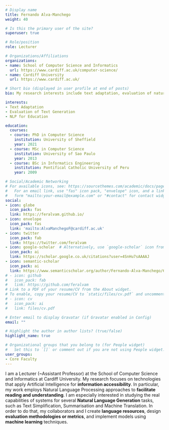 ```yaml
---
# Display name
title: Fernando Alva-Manchego
weight: 40

# Is this the primary user of the site?
superuser: true

# Role/position
role: Lecturer

# Organizations/Affiliations
organizations:
- name: School of Computer Science and Informatics
  url: https://www.cardiff.ac.uk/computer-science/
- name: Cardiff University
  url: https://www.cardiff.ac.uk/

# Short bio (displayed in user profile at end of posts)
bio: My research interests include text adaptation, evaluation of natural language generation, and NLP for education.

interests:
- Text Adaptation
- Evaluation of Text Generation
- NLP for Education

education:
  courses:
  - course: PhD in Computer Science
    institution: University of Sheffield
    year: 2021
  - course: MSc in Computer Science
    institution: University of Sao Paulo
    year: 2013
  - course: BSc in Informatics Engineering
    institution: Pontifical Catholic University of Peru
    year: 2009

# Social/Academic Networking
# For available icons, see: https://sourcethemes.com/academic/docs/page-builder/#icons
#   For an email link, use "fas" icon pack, "envelope" icon, and a link in the
#   form "mailto:your-email@example.com" or "#contact" for contact widget.
social:
- icon: globe
  icon_pack: fas
  link: https://feralvam.github.io/
- icon: envelope
  icon_pack: fas
  link: 'mailto:AlvaManchegoF@cardiff.ac.uk'
- icon: twitter
  icon_pack: fab
  link: https://twitter.com/feralvam
- icon: google-scholar  # Alternatively, use `google-scholar` icon from `ai` icon pack
  icon_pack: ai
  link: https://scholar.google.co.uk/citations?user=4SnHu7sAAAAJ
- icon: semantic-scholar
  icon_pack: ai
  link: https://www.semanticscholar.org/author/Fernando-Alva-Manchego/69930782
# - icon: github
#   icon_pack: fab
#   link: https://github.com/feralvam
# Link to a PDF of your resume/CV from the About widget.
# To enable, copy your resume/CV to `static/files/cv.pdf` and uncomment the lines below.
# - icon: cv
#   icon_pack: ai
#   link: files/cv.pdf

# Enter email to display Gravatar (if Gravatar enabled in Config)
email: ""

# Highlight the author in author lists? (true/false)
highlight_name: true

# Organizational groups that you belong to (for People widget)
#   Set this to `[]` or comment out if you are not using People widget.
user_groups:
- Core Faculty
---
```


I am a Lecturer (~Assistant Professor) at the School of Computer Science and Informatics at Cardiff University. 
My research focuses on technologies that apply Artificial Intelligence for **information accessibility**.
In particular, my work employs Natural Language Processing approaches to **facilitate reading and understanding**.
I am especially interested in studying the real capabilities of systems for several **Natural Language Generation** tasks, such as Text Simplification, Summarisation and Machine Translation. 
In order to do that, my collaborators and I create **language resources**, design **evaluation methodologies or metrics**, and implement models using **machine learning** techniques.

